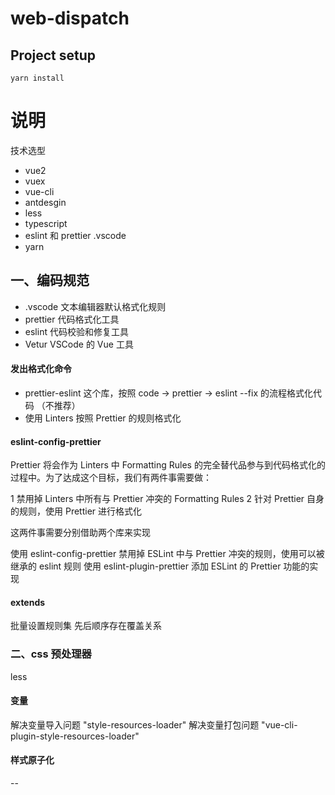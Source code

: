 # web-dispatch

## Project setup

```
yarn install
```

# 说明

技术选型

- vue2
- vuex
- vue-cli
- antdesgin
- less
- typescript
- eslint 和 prettier .vscode
- yarn

## 一、编码规范

- .vscode 文本编辑器默认格式化规则
- prettier 代码格式化工具
- eslint 代码校验和修复工具
- Vetur VSCode 的 Vue 工具

#### 发出格式化命令

- prettier-eslint 这个库，按照 code -> prettier -> eslint --fix 的流程格式化代码 （不推荐）
- 使用 Linters 按照 Prettier 的规则格式化

#### eslint-config-prettier

Prettier 将会作为 Linters 中 Formatting Rules 的完全替代品参与到代码格式化的过程中。为了达成这个目标，我们有两件事需要做：

1 禁用掉 Linters 中所有与 Prettier 冲突的 Formatting Rules
2 针对 Prettier 自身的规则，使用 Prettier 进行格式化

这两件事需要分别借助两个库来实现

使用 eslint-config-prettier 禁用掉 ESLint 中与 Prettier 冲突的规则，使用可以被继承的 eslint 规则
使用 eslint-plugin-prettier 添加 ESLint 的 Prettier 功能的实现

#### extends

批量设置规则集
先后顺序存在覆盖关系

### 二、css 预处理器

less

#### 变量

解决变量导入问题
"style-resources-loader"
解决变量打包问题
"vue-cli-plugin-style-resources-loader"

#### 样式原子化

--
